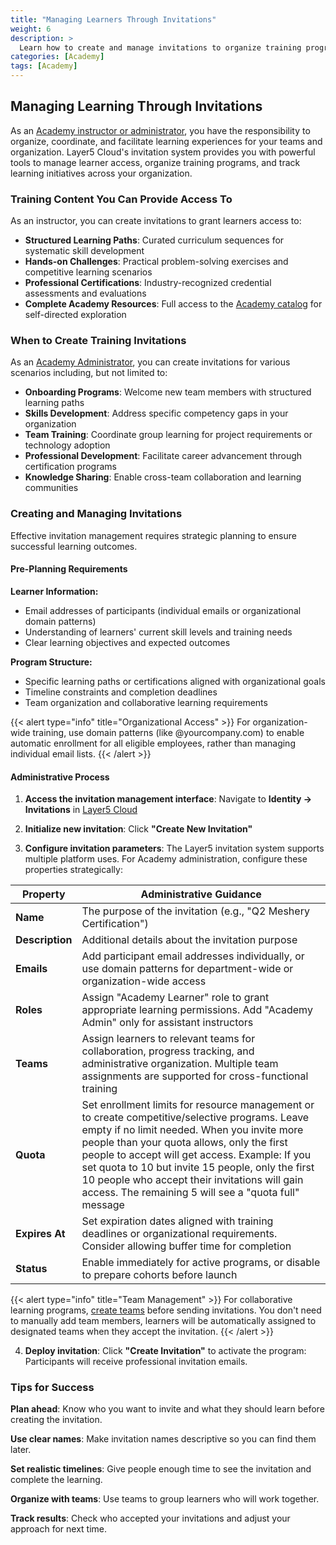```yaml
---
title: "Managing Learners Through Invitations"
weight: 6
description: >
  Learn how to create and manage invitations to organize training programs and provide learners access to Academy content.
categories: [Academy]
tags: [Academy]
---
```


## Managing Learning Through Invitations

As an [Academy instructor or administrator](https://docs.layer5.io/cloud/security/roles/academy-roles/), you have the responsibility to organize, coordinate, and facilitate learning experiences for your teams and organization. Layer5 Cloud's invitation system provides you with powerful tools to manage learner access, organize training programs, and track learning initiatives across your organization.

### Training Content You Can Provide Access To

As an instructor, you can create invitations to grant learners access to:

- **Structured Learning Paths**: Curated curriculum sequences for systematic skill development
- **Hands-on Challenges**: Practical problem-solving exercises and competitive learning scenarios
- **Professional Certifications**: Industry-recognized credential assessments and evaluations
- **Complete Academy Resources**: Full access to the [Academy catalog](https://cloud.layer5.io/academy/overview) for self-directed exploration

### When to Create Training Invitations

As an [Academy Administrator](https://docs.layer5.io/cloud/security/roles/academy-roles/), you can create invitations for various scenarios including, but not limited to:

- **Onboarding Programs**: Welcome new team members with structured learning paths
- **Skills Development**: Address specific competency gaps in your organization
- **Team Training**: Coordinate group learning for project requirements or technology adoption
- **Professional Development**: Facilitate career advancement through certification programs
- **Knowledge Sharing**: Enable cross-team collaboration and learning communities

### Creating and Managing Invitations

Effective invitation management requires strategic planning to ensure successful learning outcomes.

#### Pre-Planning Requirements

**Learner Information:**
- Email addresses of participants (individual emails or organizational domain patterns)
- Understanding of learners' current skill levels and training needs
- Clear learning objectives and expected outcomes

**Program Structure:**
- Specific learning paths or certifications aligned with organizational goals
- Timeline constraints and completion deadlines
- Team organization and collaborative learning requirements

{{< alert type="info" title="Organizational Access" >}}
For organization-wide training, use domain patterns (like @yourcompany.com) to enable automatic enrollment for all eligible employees, rather than managing individual email lists.
{{< /alert >}}

#### Administrative Process

1. **Access the invitation management interface**: Navigate to **Identity → Invitations** in [Layer5 Cloud](https://cloud.layer5.io/identity/invitations)

2. **Initialize new invitation**: Click **"Create New Invitation"**

3. **Configure invitation parameters**: The Layer5 invitation system supports multiple platform uses. For Academy administration, configure these properties strategically:

| Property | Administrative Guidance |
|----------|------------------------|
| **Name** | The purpose of the invitation (e.g., "Q2 Meshery Certification") |
| **Description** | Additional details about the invitation purpose |
| **Emails** | Add participant email addresses individually, or use domain patterns for department-wide or organization-wide access |
| **Roles** | Assign "Academy Learner" role to grant appropriate learning permissions. Add "Academy Admin" only for assistant instructors |
| **Teams** | Assign learners to relevant teams for collaboration, progress tracking, and administrative organization. Multiple team assignments are supported for cross-functional training |
| **Quota** | Set enrollment limits for resource management or to create competitive/selective programs. Leave empty if no limit needed. When you invite more people than your quota allows, only the first people to accept will get access. Example: If you set quota to 10 but invite 15 people, only the first 10 people who accept their invitations will gain access. The remaining 5 will see a "quota full" message |
| **Expires At** | Set expiration dates aligned with training deadlines or organizational requirements. Consider allowing buffer time for completion |
| **Status** | Enable immediately for active programs, or disable to prepare cohorts before launch |

{{< alert type="info" title="Team Management" >}}
For collaborative learning programs, [create teams](https://docs.layer5.io/cloud/identity/teams/#add-a-team) before sending invitations. You don't need to manually add team members, learners will be automatically assigned to designated teams when they accept the invitation.
{{< /alert >}}

4. **Deploy invitation**: Click **"Create Invitation"** to activate the program: Participants will receive professional invitation emails.

### Tips for Success

**Plan ahead**: Know who you want to invite and what they should learn before creating the invitation.

**Use clear names**: Make invitation names descriptive so you can find them later.

**Set realistic timelines**: Give people enough time to see the invitation and complete the learning.

**Organize with teams**: Use teams to group learners who will work together.

**Track results**: Check who accepted your invitations and adjust your approach for next time.